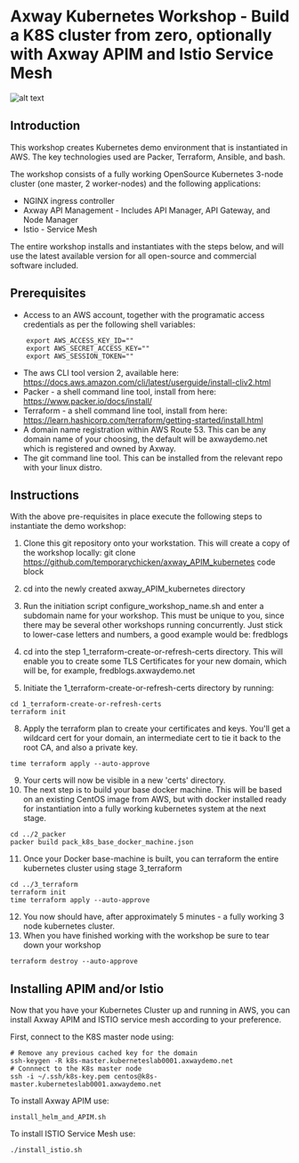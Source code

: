 # Axway Kubernetes Workshop - Build a K8S cluster from zero, optionally with Axway APIM and Istio Service Mesh
![alt text](https://www.axway.com/sites/default/files/2019-09/axway.png "Logo Title Text 1")

## Introduction

This workshop creates Kubernetes demo environment that is instantiated in AWS. The key technologies used are Packer, Terraform, Ansible, and bash.

The workshop consists of a fully working OpenSource Kubernetes 3-node cluster (one master, 2 worker-nodes) and the following applications:
* NGINX ingress controller
* Axway API Management - Includes API Manager, API Gateway, and Node Manager
* Istio - Service Mesh 


The entire workshop installs and instantiates with the steps below, and will use the latest available version for all open-source and commercial software included.

## Prerequisites

* Access to an AWS account, together with the programatic access credentials as per the following shell variables:
```
    export AWS_ACCESS_KEY_ID=""
    export AWS_SECRET_ACCESS_KEY=""
    export AWS_SESSION_TOKEN=""
 ```
 
* The aws CLI tool version 2, available here:
           https://docs.aws.amazon.com/cli/latest/userguide/install-cliv2.html 
* Packer - a shell command line tool, install from here:
        https://www.packer.io/docs/install/
* Terraform - a shell command line tool, install from here:
        https://learn.hashicorp.com/terraform/getting-started/install.html
 * A domain name registration within AWS Route 53. This can be any domain name of your choosing, the default will be axwaydemo.net which is registered and owned by Axway.
 * The git command line tool. This can be installed from the relevant repo with your linux distro.

## Instructions

With the above pre-requisites in place execute the following steps to instantiate the demo workshop:

1. Clone this git repository onto your workstation. This will create a copy of the workshop locally:
          git clone https://github.com/temporarychicken/axway_APIM_kubernetes
code block

2. cd into the newly created axway_APIM_kubernetes directory

3. Run the initiation script configure_workshop_name.sh and enter a subdomain name for your workshop. This must be unique to you, since there may be several other workshops running concurrently. Just stick to lower-case letters and numbers, a good example would be: fredblogs
6. cd into the step 1_terraform-create-or-refresh-certs directory. This will enable you to create some TLS Certificates for your new domain, which will be, for example, fredblogs.axwaydemo.net
7. Initiate the 1_terraform-create-or-refresh-certs directory by running:

```
cd 1_terraform-create-or-refresh-certs
terraform init
```
8. Apply the terraform plan to create your certificates and keys. You'll get a wildcard cert for your domain, an intermediate cert to tie it back to the root CA, and also a private key.
```
time terraform apply --auto-approve
```
9. Your certs will now be visible in a new 'certs' directory.
10. The next step is to build your base docker machine. This will be based on an existing CentOS image from AWS, but with docker installed ready for instantiation into a fully working kubernetes system at the next stage.
```
cd ../2_packer
packer build pack_k8s_base_docker_machine.json
```
11. Once your  Docker base-machine is built, you can terraform the entire kubernetes cluster using stage 3_terraform
```
cd ../3_terraform
terraform init
time terraform apply --auto-approve
```
12. You now should have, after approximately 5 minutes - a fully working 3 node kubernetes cluster.
13. When you have finished working with the workshop be sure to tear down your workshop
```
terraform destroy --auto-approve
```
## Installing APIM and/or Istio

Now that you have your Kubernetes Cluster up and running in AWS, you can install Axway APIM and ISTIO service mesh according to your preference.

First, connect to the K8S master node using:
```
# Remove any previous cached key for the domain
ssh-keygen -R k8s-master.kuberneteslab0001.axwaydemo.net
# Connnect to the K8s master node
ssh -i ~/.ssh/k8s-key.pem centos@k8s-master.kuberneteslab0001.axwaydemo.net
```

To install Axway APIM use:
```
install_helm_and_APIM.sh
```
 To install ISTIO Service Mesh use:
 ```
 ./install_istio.sh
 ```


